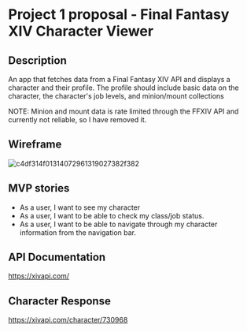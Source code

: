 # Project 1 proposal - Final Fantasy XIV Character Viewer
## Description
An app that fetches data from a Final Fantasy XIV API and displays a character and their profile. The profile should include basic data on the character, the character's job levels, and minion/mount collections

NOTE: Minion and mount data is rate limited through the FFXIV API and currently not reliable, so I have removed it.

## Wireframe
![c4df314f01314072961319027382f382](https://user-images.githubusercontent.com/97875763/156426299-336c8cdb-9a77-4e88-a234-9116cde8d4b1.png)

## MVP stories
- As a user, I want to see my character
- As a user, I want to be able to check my class/job status.
- As a user, I want to be able to navigate through my character information from the navigation bar.
## API Documentation
https://xivapi.com/
## Character Response
https://xivapi.com/character/730968
